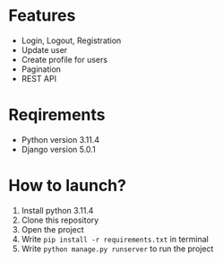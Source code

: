 # Features
- Login, Logout, Registration
- Update user
- Create profile for users
- Pagination
- REST API

# Reqirements
- Python version 3.11.4<br>
- Django version 5.0.1
# How to launch?
1. Install python 3.11.4
2. Clone this repository
3. Open the project
4. Write `pip install -r requirements.txt` in terminal
5. Write `python manage.py runserver` to run the project
